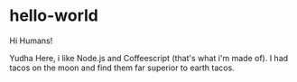 # hello-world

Hi Humans!

Yudha Here, i like Node.js and Coffeescript (that's what i'm made of).
I had tacos on the moon and find them far superior to earth tacos.  
